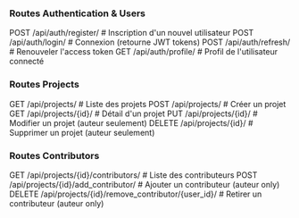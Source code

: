 ### Routes Authentication & Users
POST /api/auth/register/                    # Inscription d'un nouvel utilisateur
POST /api/auth/login/                       # Connexion (retourne JWT tokens)
POST /api/auth/refresh/                     # Renouveler l'access token
GET /api/auth/profile/                      # Profil de l'utilisateur connecté


### Routes Projects
GET /api/projects/                          # Liste des projets
POST /api/projects/                         # Créer un projet
GET /api/projects/{id}/                     # Détail d'un projet
PUT /api/projects/{id}/                     # Modifier un projet (auteur seulement)
DELETE /api/projects/{id}/                  # Supprimer un projet (auteur seulement)

### Routes Contributors
GET /api/projects/{id}/contributors/        # Liste des contributeurs
POST /api/projects/{id}/add_contributor/    # Ajouter un contributeur (auteur only)
DELETE /api/projects/{id}/remove_contributor/{user_id}/  # Retirer un contributeur (auteur only)